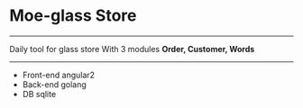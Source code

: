 # Moe-glass Store

---

Daily tool for glass store
With 3 modules
**Order, Customer, Words**

---

- Front-end angular2
- Back-end golang
- DB sqlite
